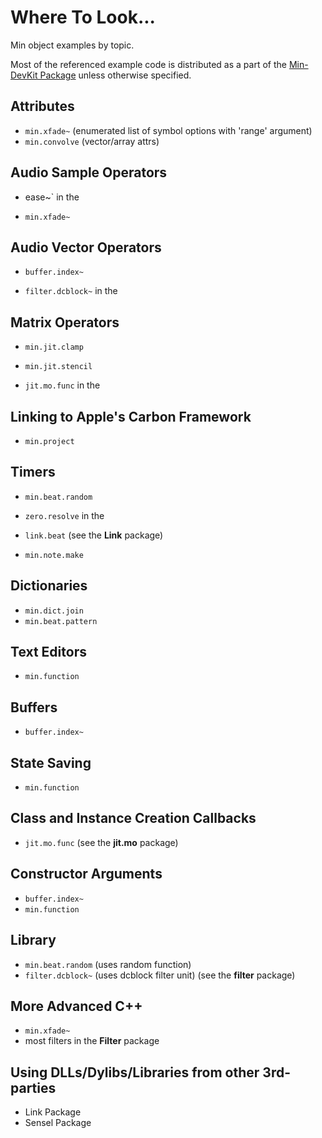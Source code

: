 # Where To Look...

Min object examples by topic.

Most of the referenced example code is distributed as a part of the [Min-DevKit Package](https://github.com/Cycling74/min-devkit) unless otherwise specified.


## Attributes

* `min.xfade~` (enumerated list of symbol options with 'range' argument)
* `min.convolve` (vector/array attrs)


## Audio Sample Operators

* ease~` in the 

  [Ease Package]: https://github.com/Cycling74/ease/blob/master/source/projects/ease_tilde/ease_tilde.cpp

  

* `min.xfade~`


## Audio Vector Operators

* `buffer.index~`

* `filter.dcblock~` in the 

  [Filter Package]: https://github.com/Cycling74/filter/blob/master/source/projects/filter.dcblock_tilde/filter.dcblock_tilde.cpp


## Matrix Operators

* `min.jit.clamp`

* `min.jit.stencil`

* `jit.mo.func` in the 

  [Jit.Mo Package]: https://github.com/Cycling74/jit.mo/blob/master/source/projects/jit.mo.func/jit.mo.func.cpp


## Linking to Apple's Carbon Framework

* `min.project`


## Timers

* `min.beat.random`

* `zero.resolve` in the 

  [Zero Package]: https://github.com/Cycling74/zero/blob/master/source/projects/zero.resolve/zero.resolve.cpp

  

* `link.beat` (see the **Link** package)

* `min.note.make`


## Dictionaries

* `min.dict.join`
* `min.beat.pattern`


## Text Editors

* `min.function`


## Buffers

* `buffer.index~`


## State Saving

* `min.function`


## Class and Instance Creation Callbacks

* `jit.mo.func` (see the **jit.mo** package)


## Constructor Arguments

* `buffer.index~`
* `min.function`


## Library

* `min.beat.random` (uses random function)
* `filter.dcblock~` (uses dcblock filter unit) (see the **filter** package)


## More Advanced C++

* `min.xfade~` 
* most filters in the **Filter** package

## Using DLLs/Dylibs/Libraries from other 3rd-parties

* Link Package
* Sensel Package

